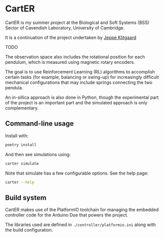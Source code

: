 CartER
==========

CartER is my summer project at the Biological and Soft Systems (BSS) Sector of Cavendish Laboratory, University of Cambridge.

It is a continuation of the project undertaken by
[Jeppe Klitgaard](https://github.com/JeppeKlitgaard/CartER/)


TODO

The observation space also includes the rotational position for each pendulum, which is measured using magnetic rotary encoders.

The goal is to use Reinforcement Learning (RL) algorithms to accomplish certain tasks (for example, balancing or swing-up) for increasingly difficult mechanical configurations that may include springs connecting the two pendula.

An in-sillica approach is also done in Python, though the experimental part of the project is an important part and the simulated approach is only complementary.

## Command-line usage

Install with:

```sh
poetry install
```

And then see simulations using:

```sh
carter simulate
```

Note that simulate has a few configurable options. See the help page:

```sh
carter --help
```

## Build system

CartER makes use of the PlatformIO toolchain for managing the embedded
controller code for the Arduino Due that powers the project.

The libraries used are defined in `./controller/platformio.ini` along with the
build configuration.
